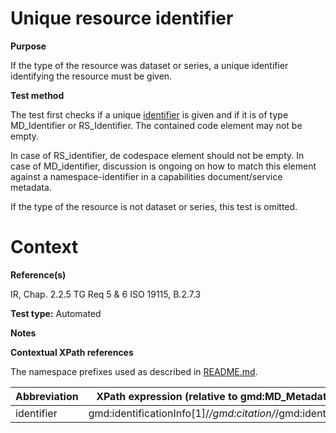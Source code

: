 

# Unique resource identifier

**Purpose**	

If the type of the resource was dataset or series, a unique identifier identifying the resource must be given.

**Test method**	

The test first checks if a unique [identifier](#identifier) is given and if it is of type MD_Identifier or RS_Identifier.
The contained code element may not be empty.

In case of RS_identifier, de codespace element should not be empty. 
In case of MD_identifier, discussion is ongoing on how to match this element against a namespace-identifier in a capabilities document/service metadata.

If the type of the resource is not dataset or series, this test is omitted.

# Context



**Reference(s)**	 

IR, Chap. 2.2.5
TG Req 5 & 6
ISO 19115, B.2.7.3

**Test type:** Automated

**Notes**

**Contextual XPath references**

The namespace prefixes used as described in [README.md](./README.md#namespaces).

Abbreviation                                   |  XPath expression (relative to gmd:MD_Metadata)
-----------------------------------------------| -------------------------------------------------------------------------
<a name="identifier"></a> identifier   | gmd:identificationInfo[1]/*/gmd:citation/*/gmd:identifier


